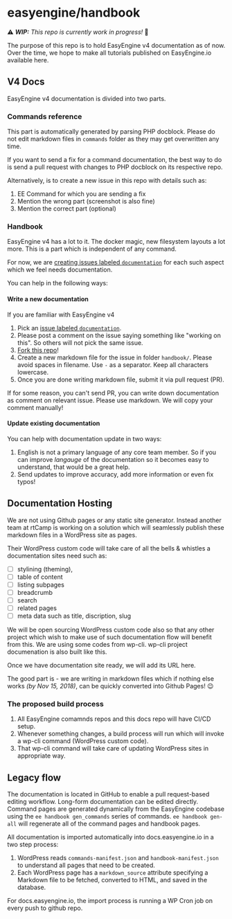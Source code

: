 easyengine/handbook
====================

⚠️ _**WIP:** This repo is currently work in progress!_  🚧

The purpose of this repo is to hold EasyEngine v4 documentation as of now. Over the time, we hope to make all tutorials published on EasyEngine.io available here.

## V4 Docs

EasyEngine v4 documentation is divided into two parts.

### Commands reference 

This part is automatically generated by parsing PHP docblock. Please do not edit markdown files in `commands` folder as they may get overwritten any time. 

If you want to send a fix for a command documentation, the best way to do is send a pull request with changes to PHP docblock on its respective repo. 

Alternatively, is to create a new issue in this repo with details such as:

1. EE Command for which you are sending a fix
2. Mention the wrong part (screenshot is also fine)
3. Mention the correct part (optional)

### Handbook  

EasyEngine v4 has a lot to it. The docker magic, new filesystem layouts a lot more. This is a part which is independent of any command.

For now, we are [creating issues labeled `documentation`](https://github.com/EasyEngine/docs/issues?q=is%3Aissue+is%3Aopen+label%3Adocumentation) for each such aspect which we feel needs documentation.

You can help in the following ways:

#### Write a new documentation

If you are familiar with EasyEngine v4

1. Pick an [issue labeled `documentation`](https://github.com/EasyEngine/docs/issues?q=is%3Aissue+is%3Aopen+label%3Adocumentation). 
2. Please post a comment on the issue saying something like "working on this". So others will not pick the same issue.
3. [Fork this repo](https://github.com/EasyEngine/docs/fork)!
3. Create a new markdown file for the issue in folder `handbook/`. Please avoid spaces in filename. Use `-` as a separator. Keep all characters lowercase. 
4. Once you are done writing markdown file, submit it via pull request (PR). 

If for some reason, you can't send PR, you can write down documentation as comment on relevant issue. Please use markdown. We will copy your comment manually! 

#### Update existing documentation

You can help with documentation update in two ways:

1. English is not a primary language of any core team member. So if you can improve _langauge_ of the documentation so it becomes easy to understand, that would be a great help.
2. Send updates to improve accuracy, add more information or even fix typos! 


## Documentation Hosting

We are not using Github pages or any static site generator. Instead another team at rtCamp is working on a solution which will seamlessly publish these markdown files in a WordPress site as pages. 

Their WordPress custom code will take care of all the bells & whistles a documentation sites need such as:

- [ ] stylining (theming), 
- [ ] table of content
- [ ] listing subpages
- [ ] breadcrumb
- [ ] search
- [ ] related pages
- [ ] meta data such as title, discription, slug

We will be open sourcing WordPress custom code also so that any other project which wish to make use of such documentation flow will benefit from this. We are using some codes from wp-cli. wp-cli project documenation is also built like this.

Once we have documentation site ready, we will add its URL here. 

The good part is - we are writing in markdown files which if nothing else works _(by Nov 15, 2018)_, can be quickly converted into Github Pages! 😉

### The proposed build process

1. All EasyEngine comamnds repos and this docs repo will have CI/CD setup.
2. Whenever something changes, a build process will run which will invoke a wp-cli command (WordPress custom code). 
3. That wp-cli command will take care of updating WordPress sites in appropriate way.

## Legacy flow

The documentation is located in GitHub to enable a pull request-based editing workflow. Long-form documentation can be edited directly. Command pages are generated dynamically from the EasyEngine codebase using the `ee handbook gen_commands` series of commands. `ee handbook gen-all` will regenerate all of the command pages and handbook pages.

All documentation is imported automatically into docs.easyengine.io in a two step process:

1. WordPress reads `commands-manifest.json` and `handbook-manifest.json` to understand all pages that need to be created.
2. Each WordPress page has a `markdown_source` attribute specifying a Markdown file to be fetched, converted to HTML, and saved in the database.

For docs.easyengine.io, the import process is running a WP Cron job on every push to github repo.
